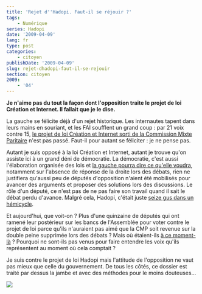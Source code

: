 ```yaml
---
title: 'Rejet d''Hadopi. Faut-il se réjouir ?'
tags:
    - Numérique
series: Hadopi
date: '2009-04-09'
lang: fr
type: post
categories:
    - citoyen
publishDate: '2009-04-09'
slug: rejet-dhadopi-faut-il-se-rejouir
section: citoyen
2009:
    - '04'
---
```


**[](http://vidberg.blog.lemonde.fr/2009/04/09/mais-que-faisaient-les-deputes-de-la-majorite/)Je n'aime pas du tout la façon dont l'opposition traite le projet de loi Création et Internet. Il fallait que je le dise.**

La gauche se félicite déjà d'un rejet historique. Les internautes tapent dans leurs mains en souriant, et les FAI soufflent un grand coup&nbsp;: par 21 voix contre 15, [le projet de loi Création et Internet sorti de la Commission Mixte Paritaire](http://www.assemblee-nationale.fr/13/rapports/r1589.asp) n'est pas passé. Faut-il pour autant se féliciter&nbsp;: je ne pense pas.

Autant je suis opposé à la loi Création et Internet, autant je trouve qu'on assiste ici à un grand déni de démocratie. La démocratie, c'est aussi l'élaboration organisée des lois et [la gauche pourra dire ce qu'elle voudra](http://archives-lepost.huffingtonpost.fr/article/2009/03/31/1478050_debat-sur-la-loi-hadopi-pourquoi-y-a-t-il-si-peu-de-deputes-a-l-assemblee.html), notamment sur l'absence de réponse de la droite lors des débats, rien ne justifiera qu'aussi peu de députés d'opposition n'aient été mobilisés pour avancer des arguments et proposer des solutions lors des discussions. Le rôle d'un député, ce n'est pas de ne pas faire son travail quand il sait le débat perdu d'avance. Malgré cela, Hadopi, c'était juste [seize gus dans un hémicycle](http://jaffiche.fr/hadopi-cest-16-gus-dans-un-hemicycle-279).

Et aujourd'hui, que voit-on&nbsp;? Plus d'une quinzaine de députés qui ont ramené leur postérieur sur les bancs de l'Assemblée pour voter contre le projet de loi parce qu'ils n'auraient pas aimé que la CMP soit revenue sur la double peine supprimée lors des débats&nbsp;? Mais où étaient-ils [à ce moment-là](http://www.numerama.com/magazine/12527-la-loi-hadopi-votee-a-la-sauvette-par-16-deputes.html)&nbsp;? Pourquoi ne sont-ils pas venus pour faire entendre les voix qu'ils représentent au moment où cela comptait&nbsp;?

Je suis contre le projet de loi Hadopi mais l'attitude de l'opposition ne vaut pas mieux que celle du gouvernement. De tous les côtés, ce dossier est traité par dessus la jambe et avec des méthodes pour le moins douteuses…

[![](http://vidberg.blog.lemonde.fr/2009/04/09/mais-que-faisaient-les-deputes-de-la-majorite/)](http://vidberg.blog.lemonde.fr/2009/04/09/mais-que-faisaient-les-deputes-de-la-majorite/)
